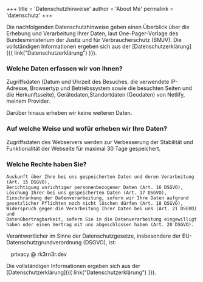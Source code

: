 +++
title = 'Datenschutzhinweise'
author = 'About Me'
permalink = 'datenschutz'
+++

Die nachfolgenden Datenschutzhinweise geben einen Überblick über die Erhebung
und Verarbeitung Ihrer Daten, laut One-Pager-Vorlage des Bundesministerium der
Justiz und für Verbraucherschutz (BMJV).
Die vollständigen Informationen ergeben sich aus der
[Datenschutzerklärung]({{ link("Datenschutzerklärung") }}).

### Welche Daten erfassen wir von Ihnen?

Zugriffsdaten (Datum und Uhrzeit des Besuches, die verwendete IP-Adresse,
Browsertyp und Betriebssystem sowie die besuchten Seiten und die Herkunftsseite),
Gerätedaten,Standortdaten (Geodaten) von Netlify, meinem Provider.

Darüber hinaus erheben wir keine weiteren Daten.

### Auf welche Weise und wofür erheben wir Ihre Daten?

Zugriffsdaten des Webservers werden zur Verbesserung der Stabilität und
Funktionalität der Webseite für maximal 30 Tage gespeichert.

### Welche Rechte haben Sie?

    Auskunft über Ihre bei uns gespeicherten Daten und deren Verarbeitung (Art. 15 DSGVO),
    Berichtigung unrichtiger personenbezogener Daten (Art. 16 DSGVO),
    Löschung Ihrer bei uns gespeicherten Daten (Art. 17 DSGVO),
    Einschränkung der Datenverarbeitung, sofern wir Ihre Daten aufgrund gesetzlicher Pflichten noch nicht löschen dürfen (Art. 18 DSGVO),
    Widerspruch gegen die Verarbeitung Ihrer Daten bei uns (Art. 21 DSGVO) und
    Datenübertragbarkeit, sofern Sie in die Datenverarbeitung eingewilligt haben oder einen Vertrag mit uns abgeschlossen haben (Art. 20 DSGVO).
    
Verantwortlicher im Sinne der Datenschutzgesetze, insbesondere der EU-Datenschutzgrundverordnung (DSGVO), ist:  

&nbsp;&nbsp; privacy @ rk3rn3r.dev

Die vollständigen Informationen ergeben sich aus der
[Datenschutzerklärung]({{ link("Datenschutzerklärung") }}).
